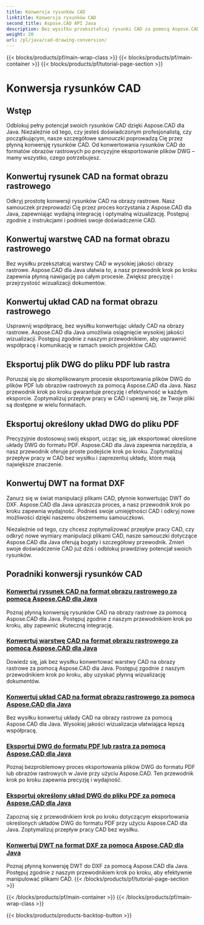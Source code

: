 ```yaml
---
title: Konwersja rysunków CAD
linktitle: Konwersja rysunków CAD
second_title: Aspose.CAD API Java
description: Bez wysiłku przekształcaj rysunki CAD za pomocą Aspose.CAD dla Java. Naucz się precyzyjnie konwertować, eksportować i optymalizować pliki CAD, korzystając z naszych szczegółowych samouczków.
weight: 20
url: /pl/java/cad-drawing-conversion/
---
```


{{< blocks/products/pf/main-wrap-class >}}
{{< blocks/products/pf/main-container >}}
{{< blocks/products/pf/tutorial-page-section >}}

# Konwersja rysunków CAD


## Wstęp

Odblokuj pełny potencjał swoich rysunków CAD dzięki Aspose.CAD dla Java. Niezależnie od tego, czy jesteś doświadczonym profesjonalistą, czy początkującym, nasze szczegółowe samouczki poprowadzą Cię przez płynną konwersję rysunków CAD. Od konwertowania rysunków CAD do formatów obrazów rastrowych po precyzyjne eksportowanie plików DWG – mamy wszystko, czego potrzebujesz.

## Konwertuj rysunek CAD na format obrazu rastrowego

Odkryj prostotę konwersji rysunków CAD na obrazy rastrowe. Nasz samouczek przeprowadzi Cię przez proces korzystania z Aspose.CAD dla Java, zapewniając wydajną integrację i optymalną wizualizację. Postępuj zgodnie z instrukcjami i podnieś swoje doświadczenie CAD.

## Konwertuj warstwę CAD na format obrazu rastrowego

Bez wysiłku przekształcaj warstwy CAD w wysokiej jakości obrazy rastrowe. Aspose.CAD dla Java ułatwia to, a nasz przewodnik krok po kroku zapewnia płynną nawigację po całym procesie. Zwiększ precyzję i przejrzystość wizualizacji dokumentów.

## Konwertuj układ CAD na format obrazu rastrowego

Usprawnij współpracę, bez wysiłku konwertując układy CAD na obrazy rastrowe. Aspose.CAD dla Java umożliwia osiągnięcie wysokiej jakości wizualizacji. Postępuj zgodnie z naszym przewodnikiem, aby usprawnić współpracę i komunikację w ramach swoich projektów CAD.

## Eksportuj plik DWG do pliku PDF lub rastra

Poruszaj się po skomplikowanym procesie eksportowania plików DWG do plików PDF lub obrazów rastrowych za pomocą Aspose.CAD dla Java. Nasz przewodnik krok po kroku gwarantuje precyzję i efektywność w każdym eksporcie. Zoptymalizuj przepływ pracy w CAD i upewnij się, że Twoje pliki są dostępne w wielu formatach.

## Eksportuj określony układ DWG do pliku PDF

Precyzyjnie dostosowuj swój eksport, ucząc się, jak eksportować określone układy DWG do formatu PDF. Aspose.CAD dla Java zapewnia narzędzia, a nasz przewodnik oferuje proste podejście krok po kroku. Zoptymalizuj przepływ pracy w CAD bez wysiłku i zaprezentuj układy, które mają największe znaczenie.

## Konwertuj DWT na format DXF

Zanurz się w świat manipulacji plikami CAD, płynnie konwertując DWT do DXF. Aspose.CAD dla Java upraszcza proces, a nasz przewodnik krok po kroku zapewnia wydajność. Podnieś swoje umiejętności CAD i odkryj nowe możliwości dzięki naszemu obszernemu samouczkowi.

Niezależnie od tego, czy chcesz zoptymalizować przepływ pracy CAD, czy odkryć nowe wymiary manipulacji plikami CAD, nasze samouczki dotyczące Aspose.CAD dla Java oferują bogaty i szczegółowy przewodnik. Zmień swoje doświadczenie CAD już dziś i odblokuj prawdziwy potencjał swoich rysunków.
## Poradniki konwersji rysunków CAD
### [Konwertuj rysunek CAD na format obrazu rastrowego za pomocą Aspose.CAD dla Java](./convert-cad-drawing-to-raster-image/)
Poznaj płynną konwersję rysunków CAD na obrazy rastrowe za pomocą Aspose.CAD dla Java. Postępuj zgodnie z naszym przewodnikiem krok po kroku, aby zapewnić skuteczną integrację.
### [Konwertuj warstwę CAD na format obrazu rastrowego za pomocą Aspose.CAD dla Java](./convert-cad-layer-to-raster-image/)
Dowiedz się, jak bez wysiłku konwertować warstwy CAD na obrazy rastrowe za pomocą Aspose.CAD dla Java. Postępuj zgodnie z naszym przewodnikiem krok po kroku, aby uzyskać płynną wizualizację dokumentów.
### [Konwertuj układ CAD na format obrazu rastrowego za pomocą Aspose.CAD dla Java](./convert-cad-layout-to-raster-image/)
Bez wysiłku konwertuj układy CAD na obrazy rastrowe za pomocą Aspose.CAD dla Java. Wysokiej jakości wizualizacja ułatwiająca lepszą współpracę.
### [Eksportuj DWG do formatu PDF lub rastra za pomocą Aspose.CAD dla Java](./export-dwg-to-pdf-or-raster/)
Poznaj bezproblemowy proces eksportowania plików DWG do formatu PDF lub obrazów rastrowych w Javie przy użyciu Aspose.CAD. Ten przewodnik krok po kroku zapewnia precyzję i wydajność.
### [Eksportuj określony układ DWG do pliku PDF za pomocą Aspose.CAD dla Java](./export-specific-dwg-layout-to-pdf/)
Zapoznaj się z przewodnikiem krok po kroku dotyczącym eksportowania określonych układów DWG do formatu PDF przy użyciu Aspose.CAD dla Java. Zoptymalizuj przepływ pracy CAD bez wysiłku.
### [Konwertuj DWT na format DXF za pomocą Aspose.CAD dla Java](./convert-dwt-to-dxf/)
Poznaj płynną konwersję DWT do DXF za pomocą Aspose.CAD dla Java. Postępuj zgodnie z naszym przewodnikiem krok po kroku, aby efektywnie manipulować plikami CAD.
{{< /blocks/products/pf/tutorial-page-section >}}

{{< /blocks/products/pf/main-container >}}
{{< /blocks/products/pf/main-wrap-class >}}

{{< blocks/products/products-backtop-button >}}

